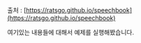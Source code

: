 출처 : [https://ratsgo.github.io/speechbook](https://ratsgo.github.io/speechbook)

여기있는 내용들에 대해서 예제를 실행해봤습니다.